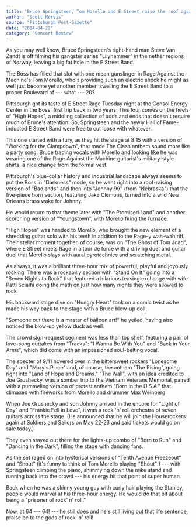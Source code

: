```yaml
---
title: "Bruce Springsteen, Tom Morello and E Street raise the roof again at Consol"
author: "Scott Mervis"
source: "Pittsburgh Post-Gazette"
date: "2014-04-22"
category: "Concert Review"
---
```


As you may well know, Bruce Springsteen's right-hand man Steve Van Zandt is off filming his gangster series "Lilyhammer" in the nether regions of Norway, leaving a big fat hole in the E Street Band.

The Boss has filled that slot with one mean gunslinger in Rage Against the Machine's Tom Morello, who's providing such an electric shock he might as well just become yet another member, swelling the E Street Band to a proper Boulevard of --- what --- 20?

Pittsburgh got its taste of E Street Rage Tuesday night at the Consol Energy Center in the Boss' first trip back in two years. This tour comes on the heels of "High Hopes", a middling collection of odds and ends that doesn't require much of Bruce's attention. So, Springsteen and the newly Hall of Fame-inducted E Street Band were free to cut loose with whatever.

This one started with a fury, as they hit the stage at 8:15 with a version of "Working for the Clampdown", that made The Clash anthem sound more like a party song. Bruce trading vocals with Morello and looking like he was wearing one of the Rage Against the Machine guitarist's military-style shirts, a nice change from the formal vest.

Pittsburgh's blue-collar history and industrial landscape always seems to put the Boss in "Darkness" mode, so he went right into a roof-raising version of "Badlands" and then into "Johnny 99" (from "Nebraska") that the five-piece horn section, featuring Jake Clemons, turned into a wild New Orleans brass wake for Johnny.

He would return to that theme later with "The Promised Land" and another scorching version of "Youngstown", with Morello firing the furnace.

"High Hopes" was handed to Morello, who brought the new element of a shredding guitar solo with his teeth in addition to the Rage-y wah-wah riff. Their stellar moment together, of course, was on "The Ghost of Tom Joad", where E Street meets Rage in a tour de force with a driving duet and guitar duel that Morello slays with aural pyrotechnics and scratching metal.

As always, it was a brilliant three-hour mix of powerful, playful and joyously rocking. There was a rockabilly section with "Stand On It" going into a "Seven Nights to Rock" that featured a hilarious teasing exchange with wife Patti Scialfa doing the math on just how many nights they were allowed to rock.

His backward stage dive on "Hungry Heart" took on a comic twist as he made his way back to the stage with a Bruce blow-up doll.

"Someone out there is a master of balloon art!" he yelled, having also noticed the blow-up yellow duck as well.

The crowd sign-request segment was less than top shelf, featuring a pair of love-song outtakes from "Tracks": "I Wanna Be With You" and "Back in Your Arms", which did come with an impassioned soul-belting vocal.

The specter of 9/11 hovered over in the bittersweet rockers "Lonesome Day" and "Mary's Place" and, of course, the anthem "The Rising", going right into "Land of Hope and Dreams." "The Wall", with an idea credited to Joe Grushecky, was a somber trip to the Vietnam Veterans Memorial, paired with a pummeling version of protest anthem "Born in the U.S.A." that climaxed with fireworks from Morello and drummer Max Weinberg.

When Joe Grushecky and son Johnny arrived in the encore for "Light of Day" and "Frankie Fell in Love", it was a rock 'n' roll orchestra of seven guitars across the stage. (He announced that he will join the Houserockers again at Soldiers and Sailors on May 22-23 and said tickets would go on sale today.)

They even stayed out there for the lights-up combo of "Born to Run" and "Dancing in the Dark", filling the stage with dancing fans.

As the set raged on into hysterical versions of "Tenth Avenue Freezeout" and "Shout" (it's funny to think of Tom Morello playing "Shout"!) --- with Springsteen climbing the piano, shimmying down the mike stand and running back into the crowd --- his energy hit that point of super human.

Back when he was a skinny young guy with curly hair playing the Stanley, people would marvel at his three-hour energy. He would do that bit about being a "prisoner of rock' n' roll."

Now, at 64 --- 64! --- he still does and he's still living out that life sentence, praise be to the gods of rock 'n' roll!
